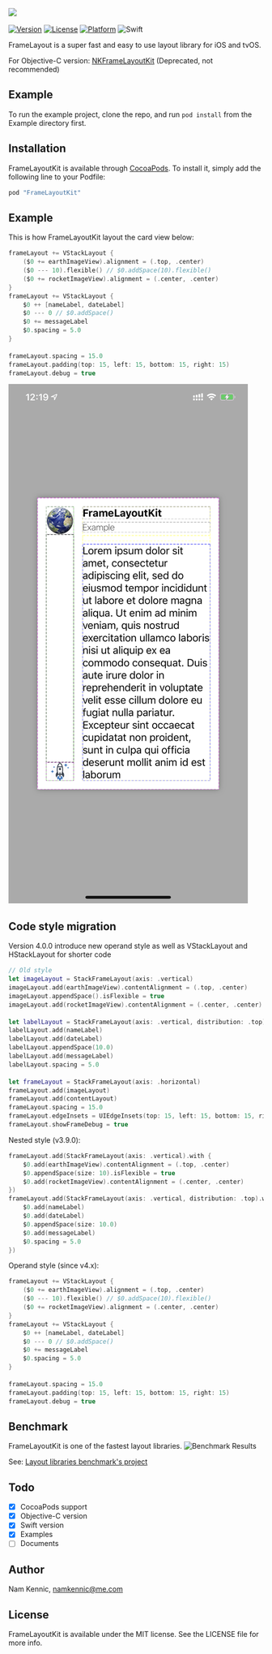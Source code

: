 ![](https://github.com/kennic/FrameLayoutKit/blob/master/banner.jpg)

[![Version](https://img.shields.io/cocoapods/v/FrameLayoutKit.svg?style=flat)](http://cocoapods.org/pods/FrameLayoutKit)
[![License](https://img.shields.io/cocoapods/l/FrameLayoutKit.svg?style=flat)](http://cocoapods.org/pods/FrameLayoutKit)
[![Platform](https://img.shields.io/cocoapods/p/FrameLayoutKit.svg?style=flat)](http://cocoapods.org/pods/FrameLayoutKit)
![Swift](https://img.shields.io/badge/%20in-swift%204.2-orange.svg)

FrameLayout is a super fast and easy to use layout library for iOS and tvOS.

For Objective-C version: [NKFrameLayoutKit](http://github.com/kennic/NKFrameLayoutKit) (Deprecated, not recommended)

## Example

To run the example project, clone the repo, and run `pod install` from the Example directory first.

## Installation

FrameLayoutKit is available through [CocoaPods](http://cocoapods.org). To install
it, simply add the following line to your Podfile:

```ruby
pod "FrameLayoutKit"
```

## Example
This is how FrameLayoutKit layout the card view below:

```swift
frameLayout += VStackLayout {
	($0 += earthImageView).alignment = (.top, .center)
	($0 --- 10).flexible() // $0.addSpace(10).flexible()
	($0 += rocketImageView).alignment = (.center, .center)
}
frameLayout += VStackLayout {
	$0 ++ [nameLabel, dateLabel]
	$0 --- 0 // $0.addSpace()
	$0 += messageLabel
	$0.spacing = 5.0
}

frameLayout.spacing = 15.0
frameLayout.padding(top: 15, left: 15, bottom: 15, right: 15)
frameLayout.debug = true
```
![Hello World](/helloWorld.png "Hello World")

## Code style migration

Version 4.0.0 introduce new operand style as well as VStackLayout and HStackLayout for shorter code

```swift
// Old style
let imageLayout = StackFrameLayout(axis: .vertical)
imageLayout.add(earthImageView).contentAlignment = (.top, .center)
imageLayout.appendSpace().isFlexible = true
imageLayout.add(rocketImageView).contentAlignment = (.center, .center)

let labelLayout = StackFrameLayout(axis: .vertical, distribution: .top)
labelLayout.add(nameLabel)
labelLayout.add(dateLabel)
labelLayout.appendSpace(10.0)
labelLayout.add(messageLabel)
labelLayout.spacing = 5.0

let frameLayout = StackFrameLayout(axis: .horizontal)
frameLayout.add(imageLayout)
frameLayout.add(contentLayout)
frameLayout.spacing = 15.0
frameLayout.edgeInsets = UIEdgeInsets(top: 15, left: 15, bottom: 15, right: 15)
frameLayout.showFrameDebug = true
```

Nested style (v3.9.0):

```swift
frameLayout.add(StackFrameLayout(axis: .vertical).with {
	$0.add(earthImageView).contentAlignment = (.top, .center)
	$0.appendSpace(size: 10).isFlexible = true
	$0.add(rocketImageView).contentAlignment = (.center, .center)
})
frameLayout.add(StackFrameLayout(axis: .vertical, distribution: .top).with {
	$0.add(nameLabel)
	$0.add(dateLabel)
	$0.appendSpace(size: 10.0)
	$0.add(messageLabel)
	$0.spacing = 5.0
})
```

Operand style (since v4.x):

```swift
frameLayout += VStackLayout {
	($0 += earthImageView).alignment = (.top, .center)
	($0 --- 10).flexible() // $0.addSpace(10).flexible()
	($0 += rocketImageView).alignment = (.center, .center)
}
frameLayout += VStackLayout {
	$0 ++ [nameLabel, dateLabel]
	$0 --- 0 // $0.addSpace()
	$0 += messageLabel
	$0.spacing = 5.0
}

frameLayout.spacing = 15.0
frameLayout.padding(top: 15, left: 15, bottom: 15, right: 15)
frameLayout.debug = true
```


## Benchmark
FrameLayoutKit is one of the fastest layout libraries.
![Benchmark Results](/bechmark.png "Benchmark results")

See: [Layout libraries benchmark's project](https://github.com/layoutBox/LayoutFrameworkBenchmark)

## Todo

- [x] CocoaPods support
- [x] Objective-C version
- [x] Swift version
- [x] Examples
- [ ] Documents

## Author

Nam Kennic, namkennic@me.com

## License

FrameLayoutKit is available under the MIT license. See the LICENSE file for more info.
